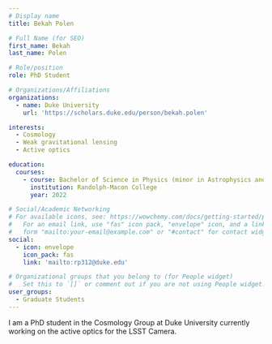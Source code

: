 ```yaml
---
# Display name
title: Bekah Polen

# Full Name (for SEO)
first_name: Bekah
last_name: Polen

# Role/position
role: PhD Student

# Organizations/Affiliations
organizations:
  - name: Duke University
    url: 'https://scholars.duke.edu/person/bekah.polen'

interests:
  - Cosmology
  - Weak gravitational lensing
  - Active optics

education:
  courses:
    - course: Bachelor of Science in Physics (minor in Astrophysics and Mathematics)
      institution: Randolph-Macon College
      year: 2022

# Social/Academic Networking
# For available icons, see: https://wowchemy.com/docs/getting-started/page-builder/#icons
#   For an email link, use "fas" icon pack, "envelope" icon, and a link in the
#   form "mailto:your-email@example.com" or "#contact" for contact widget.
social:
  - icon: envelope
    icon_pack: fas
    link: 'mailto:rp312@duke.edu'

# Organizational groups that you belong to (for People widget)
#   Set this to `[]` or comment out if you are not using People widget.
user_groups:
  - Graduate Students
---
```


I am a PhD student in the Cosmology Group at Duke University currently working on the active optics for the LSST Camera.
